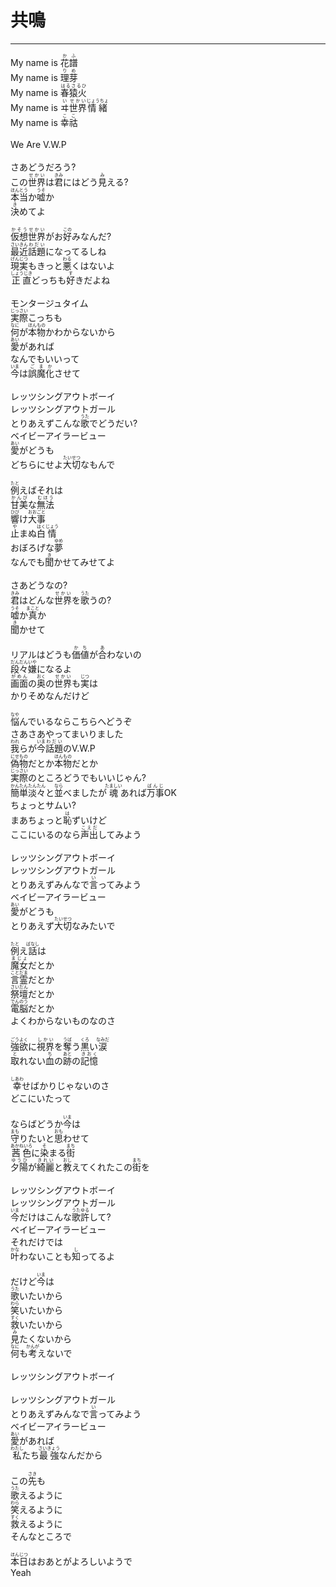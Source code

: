 # 共鳴
---
<lyric>
My name is <ruby>花譜<rt>かふ</rt></ruby><br/>
My name is <ruby>理<rt>り</rt></ruby><ruby>芽<rt>め</rt></ruby><br/>
My name is <ruby>春猿火<rt>はるさるひ</rt></ruby><br/>
My name is <ruby>ヰ<rt>い</rt></ruby><ruby>世界<rt>せかい</rt></ruby><ruby>情緒<rt>じょうちょ</rt></ruby><br/>
My name is <ruby>幸<rt>こ</rt></ruby><ruby>祜<rt>こ</rt></ruby><br/>
<br/>
We Are V.W.P<br/>
<br/>
さあどうだろう?<br/>
この<ruby>世界<rt>せかい</rt></ruby>は<ruby>君<rt>きみ</rt></ruby>にはどう<ruby>見<rt>み</rt></ruby>える?<br/>
<ruby>本当<rt>ほんとう</rt></ruby>か<ruby>嘘<rt>うそ</rt></ruby>か<br/>
<ruby>決<rt>き</rt></ruby>めてよ<br/>
<br/>
<ruby>仮想<rt>かそう</rt></ruby><ruby>世界<rt>せかい</rt></ruby>がお<ruby>好<rt>この</rt></ruby>みなんだ?<br/>
<ruby>最近<rt>さいきん</rt></ruby><ruby>話題<rt>わだい</rt></ruby>になってるしね<br/>
<ruby>現実<rt>げんじつ</rt></ruby>もきっと<ruby>悪<rt>わる</rt></ruby>くはないよ<br/>
<ruby>正直<rt>しょうじき</rt></ruby>どっちも<ruby>好<rt>す</rt></ruby>きだよね<br/>
<br/>
モンタージュタイム<br/>
<ruby>実際<rt>じっさい</rt></ruby>こっちも<br/>
<ruby>何<rt>なに</rt></ruby>が<ruby>本物<rt>ほんもの</rt></ruby>かわからないから<br/>
<ruby>愛<rt>あい</rt></ruby>があれば<br/>
なんでもいいって<br/>
<ruby>今<rt>いま</rt></ruby>は<ruby>誤魔化<rt>ごまか</rt></ruby>させて<br/>
<br/>
レッツシングアウトボーイ<br/>
レッツシングアウトガール<br/>
とりあえずこんな<ruby>歌<rt>うた</rt></ruby>でどうだい?<br/>
ベイビーアイラービュー<br/>
<ruby>愛<rt>あい</rt></ruby>がどうも<br/>
どちらにせよ<ruby>大切<rt>たいせつ</rt></ruby>なもんで<br/>
<br/>
<ruby>例<rt>たと</rt></ruby>えばそれは<br/>
<ruby>甘美<rt>かんび</rt></ruby>な<ruby>無法<rt>むほう</rt></ruby><br/>
<ruby>響<rt>ひび</rt></ruby>け<ruby>大事<rt>おおごと</rt></ruby><br/>
<ruby>止<rt>や</rt></ruby>まぬ<ruby>白<rt>はく</rt></ruby><ruby>情<rt>じょう</rt></ruby><br/>
おぼろげな<ruby>夢<rt>ゆめ</rt></ruby><br/>
なんでも<ruby>聞<rt>き</rt></ruby>かせてみせてよ<br/>
<br/>
さあどうなの?<br/>
<ruby>君<rt>きみ</rt></ruby>はどんな<ruby>世界<rt>せかい</rt></ruby>を<ruby>歌<rt>うた</rt></ruby>うの?<br/>
<ruby>嘘<rt>うそ</rt></ruby>か<ruby>真<rt>まこと</rt></ruby>か<br/>
<ruby>聞<rt>き</rt></ruby>かせて<br/>
<br/>
リアルはどうも<ruby>価値<rt>かち</rt></ruby>が<ruby>合<rt>あ</rt></ruby>わないの<br/>
<ruby>段々<rt>だんだん</rt></ruby><ruby>嫌<rt>いや</rt></ruby>になるよ<br/>
<ruby>画面<rt>がめん</rt></ruby>の<ruby>奥<rt>おく</rt></ruby>の<ruby>世界<rt>せかい</rt></ruby>も<ruby>実<rt>じつ</rt></ruby>は<br/>
かりそめなんだけど<br/>
<br/>
<ruby>悩<rt>なや</rt></ruby>んでいるならこちらへどうぞ<br/>
さあさあやってまいりました<br/>
<ruby>我<rt>われ</rt></ruby>らが<ruby>今<rt>いま</rt></ruby><ruby>話題<rt>わだい</rt></ruby>のV.W.P<br/>
<ruby>偽物<rt>にせもの</rt></ruby>だとか<ruby>本物<rt>ほんもの</rt></ruby>だとか<br/>
<ruby>実際<rt>じっさい</rt></ruby>のところどうでもいいじゃん?<br/>
<ruby>簡単<rt>かんたん</rt></ruby><ruby>淡々<rt>たんたん</rt></ruby>と<ruby>並<rt>なら</rt></ruby>べましたが<ruby>魂<rt>たましい</rt></ruby>あれば<ruby>万事<rt>ばんじ</rt></ruby>OK<br/>
ちょっとサムい?<br/>
まあちょっと<ruby>恥<rt>は</rt></ruby>ずいけど<br/>
ここにいるのなら<ruby>声出<rt>こえだ</rt></ruby>してみよう<br/>
<br/>
レッツシングアウトボーイ<br/>
レッツシングアウトガール<br/>
とりあえずみんなで<ruby>言<rt>い</rt></ruby>ってみよう<br/>
ベイビーアイラービュー<br/>
<ruby>愛<rt>あい</rt></ruby>がどうも<br/>
とりあえず<ruby>大切<rt>たいせつ</rt></ruby>なみたいで<br/>
<br/>
<ruby>例<rt>たと</rt></ruby>え<ruby>話<rt>ばなし</rt></ruby>は<br/>
<ruby>魔女<rt>まじょ</rt></ruby>だとか<br/>
<ruby>言霊<rt>ことだま</rt></ruby>だとか<br/>
<ruby>祭壇<rt>さいだん</rt></ruby>だとか<br/>
<ruby>電脳<rt>でんのう</rt></ruby>だとか<br/>
よくわからないものなのさ<br/>
<br/>
<ruby>強欲<rt>ごうよく</rt></ruby>に<ruby>視界<rt>しかい</rt></ruby>を<ruby>奪<rt>うば</rt></ruby>う<ruby>黒<rt>くろ</rt></ruby>い<ruby>涙<rt>なみだ</rt></ruby><br/>
<ruby>取<rt>と</rt></ruby>れない<ruby>血<rt>ち</rt></ruby>の<ruby>跡<rt>あと</rt></ruby>の<ruby>記憶<rt>きおく</rt></ruby><br/>
<br/>
<ruby>幸<rt>しあわ</rt></ruby>せばかりじゃないのさ<br/>
どこにいたって<br/>
<br/>
ならばどうか<ruby>今<rt>いま</rt></ruby>は<br/>
<ruby>守<rt>まも</rt></ruby>りたいと<ruby>思<rt>おも</rt></ruby>わせて<br/>
<ruby>茜色<rt>あかねいろ</rt></ruby>に<ruby>染<rt>そ</rt></ruby>まる<ruby>街<rt>まち</rt></ruby><br/>
<ruby>夕陽<rt>ゆうひ</rt></ruby>が<ruby>綺麗<rt>きれい</rt></ruby>と<ruby>教<rt>おし</rt></ruby>えてくれたこの<ruby>街<rt>まち</rt></ruby>を<br/>
<br/>
レッツシングアウトボーイ<br/>
レッツシングアウトガール<br/>
<ruby>今<rt>いま</rt></ruby>だけはこんな<ruby>歌<rt>うた</rt></ruby><ruby>許<rt>ゆる</rt></ruby>して?<br/>
ベイビーアイラービュー<br/>
それだけでは<br/>
<ruby>叶<rt>かな</rt></ruby>わないことも<ruby>知<rt>し</rt></ruby>ってるよ<br/>
<br/>
だけど<ruby>今<rt>いま</rt></ruby>は<br/>
<ruby>歌<rt>うた</rt></ruby>いたいから<br/>
<ruby>笑<rt>わら</rt></ruby>いたいから<br/>
<ruby>救<rt>すく</rt></ruby>いたいから<br/>
<ruby>見<rt>み</rt></ruby>たくないから<br/>
<ruby>何<rt>なに</rt></ruby>も<ruby>考<rt>かんが</rt></ruby>えないで<br/>
<br/>
レッツシングアウトボーイ<br/>
<br/>
レッツシングアウトガール<br/>
とりあえずみんなで<ruby>言<rt>い</rt></ruby>ってみよう<br/>
ベイビーアイラービュー<br/>
<ruby>愛<rt>あい</rt></ruby>があれば<br/>
<ruby>私<rt>わたし</rt></ruby>たち<ruby>最強<rt>さいきょう</rt></ruby>なんだから<br/>
<br/>
この<ruby>先<rt>さき</rt></ruby>も<br/>
<ruby>歌<rt>うた</rt></ruby>えるように<br/>
<ruby>笑<rt>わら</rt></ruby>えるように<br/>
<ruby>救<rt>すく</rt></ruby>えるように<br/>
そんなところで<br/>
<br/>
<ruby>本日<rt>ほんじつ</rt></ruby>はおあとがよろしいようで<br/>
Yeah<br/>
</lyric>
